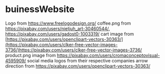 # buinessWebsite
Logo from https://www.freelogodesign.org/
coffee.png from https://pixabay.com/users/nietjuh_art-30460544/, https://pixabay.com/users/gadost0-1003319/
cart image from [https://pixabay.com/users/openclipart-vectors-30363/](https://pixabay.com/users/clker-free-vector-images-3736/)https://pixabay.com/users/clker-free-vector-images-3736/
product.png image from https://pixabay.com/users/cromaconceptovisual-4595909/
social media logos from their respective companies
arrow direction from https://pixabay.com/users/openclipart-vectors-30363/
